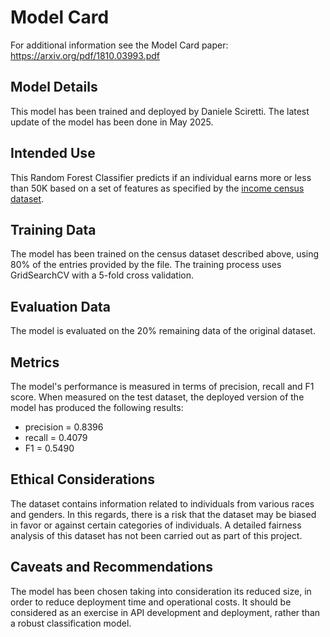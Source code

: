 # Model Card

For additional information see the Model Card paper: https://arxiv.org/pdf/1810.03993.pdf

## Model Details

This model has been trained and deployed by Daniele Sciretti. The latest update of the model has been done in May 2025.

## Intended Use

This Random Forest Classifier predicts if an individual earns more or less than 50K based on a set of features as specified by the <a href="https://archive.ics.uci.edu/ml/datasets/census+income" target="_blank">income census dataset</a>.

## Training Data

The model has been trained on the census dataset described above, using 80% of the entries provided by the file. The training process uses GridSearchCV with a 5-fold cross validation.

## Evaluation Data

The model is evaluated on the 20% remaining data of the original dataset.

## Metrics

The model's performance is measured in terms of precision, recall and F1 score.
When measured on the test dataset, the deployed version of the model has produced the following results:
- precision = 0.8396
- recall = 0.4079
- F1 = 0.5490

## Ethical Considerations

The dataset contains information related to individuals from various races and genders. In this regards, there is a risk that the dataset may be biased in favor or against certain categories of individuals. A detailed fairness analysis of this dataset has not been carried out as part of this project.

## Caveats and Recommendations

The model has been chosen taking into consideration its reduced size, in order to reduce deployment time and operational costs. It should be considered as an exercise in API development and deployment, rather than a robust classification model.
